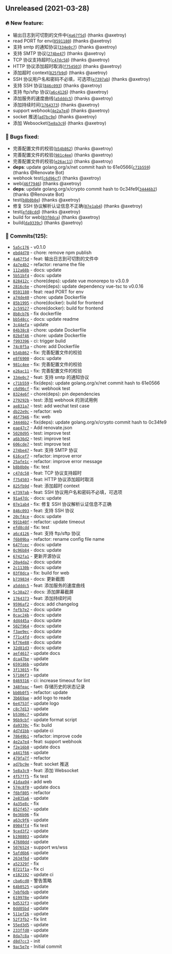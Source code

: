 Unreleased (2021-03-28)
-----------------------

### 🔥 New feature:

-	输出日志到可切割的文件中([`4a67f5d`](https://github.com/axetroy/watchdog/commit/4a67f5d168157babf2cb8bedcefaab2b02ab1628)) (thanks @axetroy)
-	read PORT for env([`0591180`](https://github.com/axetroy/watchdog/commit/05911808a9d7b496db4b349e00a0693789e29486)) (thanks @axetroy)
-	支持 smtp 的通知协议([`334e0c7`](https://github.com/axetroy/watchdog/commit/334e0c7d87fe3a68af1a93eacb0ef4f6a92c1ef1)) (thanks @axetroy)
-	支持 SMTP 协议([`274be47`](https://github.com/axetroy/watchdog/commit/274be47589e284f9a04830b86ca830cf00a3b066)) (thanks @axetroy)
-	TCP 协议支持超时([`c47dc58`](https://github.com/axetroy/watchdog/commit/c47dc583797df22ae728a747696583711fe78fd9)) (thanks @axetroy)
-	HTTP 协议添加超时取消([`f754503`](https://github.com/axetroy/watchdog/commit/f7545038e4bcd223aa61bf94b4205f1775f0b1a9)) (thanks @axetroy)
-	添加超时 context([`825fb9d`](https://github.com/axetroy/watchdog/commit/825fb9d10f2c30422a09fb756d9e7a257da174bf)) (thanks @axetroy)
-	SSH 协议用户名和密码不必填，可选项([`e7397ab`](https://github.com/axetroy/watchdog/commit/e7397abc01fe19d107969dfb991b3993e708eb67)) (thanks @axetroy)
-	支持 SSH 协议([`846c093`](https://github.com/axetroy/watchdog/commit/846c093c0a12c39f48162215cb4c81e5aeebb706)) (thanks @axetroy)
-	支持 ftp/sftp 协议([`a6c4126`](https://github.com/axetroy/watchdog/commit/a6c41263615895bf1a99f2cb253b02137472e6ca)) (thanks @axetroy)
-	添加服务的速度曲线([`a5dddc5`](https://github.com/axetroy/watchdog/commit/a5dddc521f2919ff232074b795f12dccb0f81305)) (thanks @axetroy)
-	添加持续时间([`1764373`](https://github.com/axetroy/watchdog/commit/17643739ad94b03e1badc3f83304c230a2e7de49)) (thanks @axetroy)
-	support webhook([`4e2a7e4`](https://github.com/axetroy/watchdog/commit/4e2a7e482e2749293f292ea8f90b7192b456bfc3)) (thanks @axetroy)
-	socket 推送([`ad7bc9e`](https://github.com/axetroy/watchdog/commit/ad7bc9e3a084a5da0a8d1bab98c516f1a9cc4107)) (thanks @axetroy)
-	添加 Websocket([`5e8a3c9`](https://github.com/axetroy/watchdog/commit/5e8a3c9da373e7c51b9447c359be06d9e1c9da14)) (thanks @axetroy)

### 🐛 Bugs fixed:

-	完善配置文件的校验([`b54b862`](https://github.com/axetroy/watchdog/commit/b54b862a74d05ff70a12d9529b70eb0e0d5818f2)) (thanks @axetroy)
-	完善配置文件的校验([`981c4ee`](https://github.com/axetroy/watchdog/commit/981c4ee96252139624454ed2d2945abe387aa044)) (thanks @axetroy)
-	完善配置文件的校验([`e26ac11`](https://github.com/axetroy/watchdog/commit/e26ac11e1e6d433ffd6eefaf61539df93f811a39)) (thanks @axetroy)
-	**deps**: update golang.org/x/net commit hash to 61e0566([`c71b559`](https://github.com/axetroy/watchdog/commit/c71b559ddd3e497cb66ed74f66a035fe473a887c)) (thanks @Renovate Bot)
-	webhook test([`c6d96cf`](https://github.com/axetroy/watchdog/commit/c6d96cf8cc8117b89fef149d20a1808bceb5d99e)) (thanks @axetroy)
-	web([`46f7946`](https://github.com/axetroy/watchdog/commit/46f7946c47053d1f71e5b668bae90ed3724ef600)) (thanks @axetroy)
-	**deps**: update golang.org/x/crypto commit hash to 0c34fe9([`34446b2`](https://github.com/axetroy/watchdog/commit/34446b2ed9b67ad914dfc97b621bcd99bb0a309b)) (thanks @Renovate Bot)
-	test([`b8b0b0e`](https://github.com/axetroy/watchdog/commit/b8b0b0ee0bc7d7e31534853cf8a0bd8f9aafcecf)) (thanks @axetroy)
-	修复 SSH 协议解析认证信息不正确([`07e1ab4`](https://github.com/axetroy/watchdog/commit/07e1ab4f590ae34e8616b59171ad877c0165b947)) (thanks @axetroy)
-	test([`efd8cdd`](https://github.com/axetroy/watchdog/commit/efd8cddbf2a1fc050b2975264f70962164758070)) (thanks @axetroy)
-	build for web([`03f0dca`](https://github.com/axetroy/watchdog/commit/03f0dcae72903cc4365b58d8a2d8e132e2d1a579)) (thanks @axetroy)
-	build([`da9339c`](https://github.com/axetroy/watchdog/commit/da9339c822862b8ee3b5004379885f05075c895e)) (thanks @axetroy)

### 💪 Commits(125):

-	[`5a5c176`](https://github.com/axetroy/watchdog/commit/5a5c176f077218bd53aa68a95eeddd9a0d934fb8) - v0.1.0
-	[`ebd4d70`](https://github.com/axetroy/watchdog/commit/ebd4d703f146c70eccfb59f3dc5965ba96eddfa1) - chore: remove npm publish
-	[`4a67f5d`](https://github.com/axetroy/watchdog/commit/4a67f5d168157babf2cb8bedcefaab2b02ab1628) - feat: 输出日志到可切割的文件中
-	[`4a7e4b2`](https://github.com/axetroy/watchdog/commit/4a7e4b2cc1bcef243d203aed6ca8057a1dbd4d11) - refactor: rename the file
-	[`112a68b`](https://github.com/axetroy/watchdog/commit/112a68bd14949ead10997cecbf5bb14f399b1f34) - docs: update
-	[`5b51bf4`](https://github.com/axetroy/watchdog/commit/5b51bf4152aa7385cd7efc244195fd69b8437205) - docs: update
-	[`828412c`](https://github.com/axetroy/watchdog/commit/828412c5e8b9177986f3b98b5621ebd8f304cf66) - chore(deps): update vue monorepo to v3.0.9
-	[`2816c6e`](https://github.com/axetroy/watchdog/commit/2816c6eeb85199ada8d7ad97e379325cad21c362) - chore(deps): update dependency vue-tsc to v0.0.16
-	[`0591180`](https://github.com/axetroy/watchdog/commit/05911808a9d7b496db4b349e00a0693789e29486) - feat: read PORT for env
-	[`a74de40`](https://github.com/axetroy/watchdog/commit/a74de4028ec7f67718b5293650d09386528072dd) - chore: update Dockerfile
-	[`85b1995`](https://github.com/axetroy/watchdog/commit/85b19950a0a36fd8173e6d38c48bcd1b49670233) - chore(docker): build for frontend
-	[`2c59527`](https://github.com/axetroy/watchdog/commit/2c5952749e29703366efaf73de4d7922ba958569) - chore(docker): build for frontend
-	[`8b8cb76`](https://github.com/axetroy/watchdog/commit/8b8cb76e3703084302cbf9fca82597ece06e325f) - fix dockerfile
-	[`bb548cc`](https://github.com/axetroy/watchdog/commit/bb548cc6c05f9f029fd17f51743b2827c64df88e) - docs: update readme
-	[`3c44efa`](https://github.com/axetroy/watchdog/commit/3c44efa9b1cf81a3a2851681636cd7e9933b4609) - update
-	[`04b38c8`](https://github.com/axetroy/watchdog/commit/04b38c8f612619e722d874ceab5115004c933ecc) - chore: update Dockerfile
-	[`02bdf46`](https://github.com/axetroy/watchdog/commit/02bdf46879e8e4d3dea6e98327b181022ba08bf8) - chore: update Dockerfile
-	[`f993396`](https://github.com/axetroy/watchdog/commit/f99339641c55f65e7de9778b0eb8852c6606c148) - ci: trigger bulid
-	[`74c0f5a`](https://github.com/axetroy/watchdog/commit/74c0f5a9f65ea604fd1da035bbe7483131905775) - chore: add Dockerfile
-	[`b54b862`](https://github.com/axetroy/watchdog/commit/b54b862a74d05ff70a12d9529b70eb0e0d5818f2) - fix: 完善配置文件的校验
-	[`e8f6900`](https://github.com/axetroy/watchdog/commit/e8f690022c189f766db2b1e0237b519531839fa2) - docs: update
-	[`981c4ee`](https://github.com/axetroy/watchdog/commit/981c4ee96252139624454ed2d2945abe387aa044) - fix: 完善配置文件的校验
-	[`e26ac11`](https://github.com/axetroy/watchdog/commit/e26ac11e1e6d433ffd6eefaf61539df93f811a39) - fix: 完善配置文件的校验
-	[`334e0c7`](https://github.com/axetroy/watchdog/commit/334e0c7d87fe3a68af1a93eacb0ef4f6a92c1ef1) - feat: 支持 smtp 的通知协议
-	[`c71b559`](https://github.com/axetroy/watchdog/commit/c71b559ddd3e497cb66ed74f66a035fe473a887c) - fix(deps): update golang.org/x/net commit hash to 61e0566
-	[`c6d96cf`](https://github.com/axetroy/watchdog/commit/c6d96cf8cc8117b89fef149d20a1808bceb5d99e) - fix: webhook test
-	[`8324e6f`](https://github.com/axetroy/watchdog/commit/8324e6f38c0efaa6a8a37c4683f3e71e9c8206f4) - chore(deps): pin dependencies
-	[`279292b`](https://github.com/axetroy/watchdog/commit/279292beb1a484f72dc2d4a2d3bf569c8b3b418c) - test: 添加 webhook 的测试用例
-	[`ae831a7`](https://github.com/axetroy/watchdog/commit/ae831a7e065e40dc6a2db542bb0de17112ac4c15) - test: add wechat test case
-	[`db22e9c`](https://github.com/axetroy/watchdog/commit/db22e9c3ff816c3859f58fa0538ab9b1bdcf937e) - refactor: web
-	[`46f7946`](https://github.com/axetroy/watchdog/commit/46f7946c47053d1f71e5b668bae90ed3724ef600) - fix: web
-	[`34446b2`](https://github.com/axetroy/watchdog/commit/34446b2ed9b67ad914dfc97b621bcd99bb0a309b) - fix(deps): update golang.org/x/crypto commit hash to 0c34fe9
-	[`eae47c7`](https://github.com/axetroy/watchdog/commit/eae47c72893da77c753c195c0233b7842b09b091) - Add renovate.json
-	[`5020d95`](https://github.com/axetroy/watchdog/commit/5020d95d13a7f2202c07bd6e85c8e646c4802dcf) - test: improve test
-	[`a6b36d2`](https://github.com/axetroy/watchdog/commit/a6b36d257e64d966f53a86f3b4228f5465b4c0d7) - test: improve test
-	[`606cde7`](https://github.com/axetroy/watchdog/commit/606cde74f40394963c3d6eadf92dae7cda2350e3) - test: improve test
-	[`274be47`](https://github.com/axetroy/watchdog/commit/274be47589e284f9a04830b86ca830cf00a3b066) - feat: 支持 SMTP 协议
-	[`616cef7`](https://github.com/axetroy/watchdog/commit/616cef70ee377d316f3068950e6ca1d799cddfa8) - refactor: improve error
-	[`25afe1c`](https://github.com/axetroy/watchdog/commit/25afe1c9e283293f11c5beb0ef311f5f89f36790) - refactor: improve error message
-	[`b8b0b0e`](https://github.com/axetroy/watchdog/commit/b8b0b0ee0bc7d7e31534853cf8a0bd8f9aafcecf) - fix: test
-	[`c47dc58`](https://github.com/axetroy/watchdog/commit/c47dc583797df22ae728a747696583711fe78fd9) - feat: TCP 协议支持超时
-	[`f754503`](https://github.com/axetroy/watchdog/commit/f7545038e4bcd223aa61bf94b4205f1775f0b1a9) - feat: HTTP 协议添加超时取消
-	[`825fb9d`](https://github.com/axetroy/watchdog/commit/825fb9d10f2c30422a09fb756d9e7a257da174bf) - feat: 添加超时 context
-	[`e7397ab`](https://github.com/axetroy/watchdog/commit/e7397abc01fe19d107969dfb991b3993e708eb67) - feat: SSH 协议用户名和密码不必填，可选项
-	[`91a47dc`](https://github.com/axetroy/watchdog/commit/91a47dc8d0a3b151e105ae9179e41e62666e1708) - docs: update
-	[`07e1ab4`](https://github.com/axetroy/watchdog/commit/07e1ab4f590ae34e8616b59171ad877c0165b947) - fix: 修复 SSH 协议解析认证信息不正确
-	[`846c093`](https://github.com/axetroy/watchdog/commit/846c093c0a12c39f48162215cb4c81e5aeebb706) - feat: 支持 SSH 协议
-	[`20cf4ce`](https://github.com/axetroy/watchdog/commit/20cf4ceef8eece75fff57bb5d281d9aacae7f0a2) - docs: update
-	[`991b40f`](https://github.com/axetroy/watchdog/commit/991b40f02d9c239be1ca5f025857ea07dbcace69) - refactor: update timeout
-	[`efd8cdd`](https://github.com/axetroy/watchdog/commit/efd8cddbf2a1fc050b2975264f70962164758070) - fix: test
-	[`a6c4126`](https://github.com/axetroy/watchdog/commit/a6c41263615895bf1a99f2cb253b02137472e6ca) - feat: 支持 ftp/sftp 协议
-	[`f6b09ba`](https://github.com/axetroy/watchdog/commit/f6b09ba866fee444192b51147ab181a7a1fc7d09) - refactor: rename config file name
-	[`647fcec`](https://github.com/axetroy/watchdog/commit/647fcec07c424b6c9b384e269b44cd71edc6c554) - docs: update
-	[`0c96b84`](https://github.com/axetroy/watchdog/commit/0c96b84fad62743c3414889e729ba30782d642b4) - docs: update
-	[`6742fa1`](https://github.com/axetroy/watchdog/commit/6742fa1ac0f04e17b1f80f3f2ae8e7a44cebd3e8) - 更新开源协议
-	[`20a4da2`](https://github.com/axetroy/watchdog/commit/20a4da2c9e05b308f7f760533523ec72abc7c239) - docs: update
-	[`2c1130b`](https://github.com/axetroy/watchdog/commit/2c1130be5be5db1143e7c010a2c00d78bd972db8) - docs: update
-	[`03f0dca`](https://github.com/axetroy/watchdog/commit/03f0dcae72903cc4365b58d8a2d8e132e2d1a579) - fix: build for web
-	[`b739834`](https://github.com/axetroy/watchdog/commit/b739834bb4202ef2d15c275cf7a428141f8b8cc8) - docs: 更新截图
-	[`a5dddc5`](https://github.com/axetroy/watchdog/commit/a5dddc521f2919ff232074b795f12dccb0f81305) - feat: 添加服务的速度曲线
-	[`5c38a27`](https://github.com/axetroy/watchdog/commit/5c38a27ad8587033a4739f442ff1eb42356a0f2a) - docs: 添加屏幕截屏
-	[`1764373`](https://github.com/axetroy/watchdog/commit/17643739ad94b03e1badc3f83304c230a2e7de49) - feat: 添加持续时间
-	[`9596af2`](https://github.com/axetroy/watchdog/commit/9596af28fe0231154ac378c91c74942f261dfbbe) - docs: add changelog
-	[`fefb7e2`](https://github.com/axetroy/watchdog/commit/fefb7e219c003826f26f67c632488cc42f7b6d87) - docs: update
-	[`0cac24b`](https://github.com/axetroy/watchdog/commit/0cac24b4976bb3cf18deee45b8785da2e3cdd437) - docs: update
-	[`4d4445a`](https://github.com/axetroy/watchdog/commit/4d4445a8f4de1310d15968b9a0dfbab290f66dc3) - docs: update
-	[`502f964`](https://github.com/axetroy/watchdog/commit/502f9641183b16a3c00a544c1bfa32b859868ef5) - docs: update
-	[`f3ae9ec`](https://github.com/axetroy/watchdog/commit/f3ae9ec6a1184e871663aa8165829c0b33acf7c7) - docs: update
-	[`f71c4fd`](https://github.com/axetroy/watchdog/commit/f71c4fdf9ccd58469c8f7c80dd300feef1c19e31) - docs: update
-	[`bf76e88`](https://github.com/axetroy/watchdog/commit/bf76e8849f530d0042f2044e1ca6cd7b96baa78b) - docs: update
-	[`32d81d3`](https://github.com/axetroy/watchdog/commit/32d81d33e1267c8bbc25c6792ee8f3139cf99ca7) - docs: update
-	[`aef4617`](https://github.com/axetroy/watchdog/commit/aef4617b404b5570d7560589c2b26870029c6fc2) - update docs
-	[`dca47be`](https://github.com/axetroy/watchdog/commit/dca47beff25e62799eaa16437ebd93d9083b9d4a) - update
-	[`659186b`](https://github.com/axetroy/watchdog/commit/659186bf8f7f495b200917a7fe85722064709e21) - update
-	[`3f13015`](https://github.com/axetroy/watchdog/commit/3f13015119ce6dcf210a6e1f1345fe99f359bb30) - fix
-	[`57106f3`](https://github.com/axetroy/watchdog/commit/57106f38066e257a3a80bbc21781f1fc77e5547c) - update
-	[`0469316`](https://github.com/axetroy/watchdog/commit/0469316728727f79971e6e7630eaf47fd19e22cd) - ci: increase timeout for lint
-	[`348feac`](https://github.com/axetroy/watchdog/commit/348feacf764e62a1654253b870840c317a2875db) - faet: 存储历史的状态记录
-	[`bb0b0f5`](https://github.com/axetroy/watchdog/commit/bb0b0f5a7044917f2c29b67b9093816f6bda042b) - refactor: update
-	[`3b669ae`](https://github.com/axetroy/watchdog/commit/3b669ae85eb916c95e147cb36426b6cc3fb76a4a) - add logo to reade
-	[`6e4753f`](https://github.com/axetroy/watchdog/commit/6e4753ff5b2985fed93dbd1e7b08c9f34252e5f9) - update logo
-	[`c8c7d13`](https://github.com/axetroy/watchdog/commit/c8c7d1378804f9084c3066e7a299610c1bad4e3e) - update
-	[`b5306c7`](https://github.com/axetroy/watchdog/commit/b5306c76e5dde08cf72d2bafabd0a0f4d33e01ce) - update
-	[`96b9cbf`](https://github.com/axetroy/watchdog/commit/96b9cbf4a9d72dba12d664ac0a6afc50b5590b80) - update format script
-	[`da9339c`](https://github.com/axetroy/watchdog/commit/da9339c822862b8ee3b5004379885f05075c895e) - fix: build
-	[`4d7d1bb`](https://github.com/axetroy/watchdog/commit/4d7d1bb4e960d13be43200034923e779eb796a49) - update ci
-	[`78649b1`](https://github.com/axetroy/watchdog/commit/78649b1f628b8bd1b342b0519674611e420a0840) - refactor: improve code
-	[`4e2a7e4`](https://github.com/axetroy/watchdog/commit/4e2a7e482e2749293f292ea8f90b7192b456bfc3) - feat: support webhook
-	[`f2e16b8`](https://github.com/axetroy/watchdog/commit/f2e16b899a0b67695dca8c74dc4b09e39ef8cfc8) - update docs
-	[`a441f66`](https://github.com/axetroy/watchdog/commit/a441f66a95bb46d8eae4ee69178d3af09891a3cb) - update
-	[`479fa7f`](https://github.com/axetroy/watchdog/commit/479fa7f82445491845197c9f0f50bf3ec76d53c2) - refactor
-	[`ad7bc9e`](https://github.com/axetroy/watchdog/commit/ad7bc9e3a084a5da0a8d1bab98c516f1a9cc4107) - feat: socket 推送
-	[`5e8a3c9`](https://github.com/axetroy/watchdog/commit/5e8a3c9da373e7c51b9447c359be06d9e1c9da14) - feat: 添加 Websocket
-	[`4f57ff5`](https://github.com/axetroy/watchdog/commit/4f57ff52d7d5028571715405151b2567ecf685f6) - fix test
-	[`41daa94`](https://github.com/axetroy/watchdog/commit/41daa94afac9972f41e64d6f48a54a7505aa7263) - add web
-	[`574c8f0`](https://github.com/axetroy/watchdog/commit/574c8f0101e560be9c5e33bdff25ca039963d18c) - update docs
-	[`f6bf805`](https://github.com/axetroy/watchdog/commit/f6bf805fae2c602b763bdb45d4c34fd904dd9593) - refactor
-	[`2e835a6`](https://github.com/axetroy/watchdog/commit/2e835a68bc26c1a62f989bbca0552d0530fd2c73) - update
-	[`4a35e8c`](https://github.com/axetroy/watchdog/commit/4a35e8c4121f16ee9e9a37b2810988d8bd8cd942) - fix
-	[`852f457`](https://github.com/axetroy/watchdog/commit/852f4572d99ac9cdda434823bbd18cfd31102226) - update
-	[`0e36b96`](https://github.com/axetroy/watchdog/commit/0e36b966b41be817c33c344f0ccc56e98d7c24fa) - fix
-	[`a63c9f6`](https://github.com/axetroy/watchdog/commit/a63c9f67de454fe92fd4e9e88d75895c3a488f35) - update
-	[`8904ff4`](https://github.com/axetroy/watchdog/commit/8904ff48c5979e6c9a78d1826e808d7cb938d4ca) - fix test
-	[`9ced3f2`](https://github.com/axetroy/watchdog/commit/9ced3f26629d521160090971d1fb7a269972d7e8) - update
-	[`b198803`](https://github.com/axetroy/watchdog/commit/b1988036af7ba21d271bc348111291d108f9c76c) - update
-	[`47600dd`](https://github.com/axetroy/watchdog/commit/47600dd9341e5ff6a72754ea539f8e02ee3baa43) - update
-	[`5076524`](https://github.com/axetroy/watchdog/commit/5076524c328b8bf4002014e5713c56581c04ee33) - support ws/wss
-	[`5afd6b6`](https://github.com/axetroy/watchdog/commit/5afd6b6c2c7692c995f37a5bde953da9aa323c55) - update
-	[`2634f6d`](https://github.com/axetroy/watchdog/commit/2634f6d0066236c0c7bf9834c7a870f2c7744bb4) - update
-	[`a52329f`](https://github.com/axetroy/watchdog/commit/a52329f851a9880619ef7d4bfed099f05f656fcf) - fix
-	[`0721f1a`](https://github.com/axetroy/watchdog/commit/0721f1a4aa7795ab33902fe929762fc2b2df2e73) - fix ci
-	[`e182192`](https://github.com/axetroy/watchdog/commit/e182192482bca02c40205d335a6f42af8e2b0f10) - update ci
-	[`cba6cd0`](https://github.com/axetroy/watchdog/commit/cba6cd0326bd6ff5f997a2f997ffccaef5c5c2c7) - 警告策略
-	[`64b0525`](https://github.com/axetroy/watchdog/commit/64b05254913c8cb09b7e6e0bad9c581929dfa2ee) - update
-	[`7ebf6db`](https://github.com/axetroy/watchdog/commit/7ebf6dbda36e45935ef6b666a602db1774a7381c) - update
-	[`619978e`](https://github.com/axetroy/watchdog/commit/619978e996e049719d2716ee9ae082b79e316624) - update
-	[`bd532f3`](https://github.com/axetroy/watchdog/commit/bd532f3c45554d7472281b4fe09ebf7da25ec520) - update
-	[`0dd05bd`](https://github.com/axetroy/watchdog/commit/0dd05bd781a7d3f2c8f88424ae96595e0748c137) - update
-	[`511ef26`](https://github.com/axetroy/watchdog/commit/511ef2684952d0be2e14006b3f00d9252dc76dd0) - update
-	[`52f3fb2`](https://github.com/axetroy/watchdog/commit/52f3fb2ab80fb4e5581882018162ac40619cbf64) - fix lint
-	[`55ed3d5`](https://github.com/axetroy/watchdog/commit/55ed3d5bef8ca78022fa3806115ef47c657dcf53) - update
-	[`233ffd0`](https://github.com/axetroy/watchdog/commit/233ffd0d6cff9a88f2e2dd4fb313ac03dccc430f) - update
-	[`8da7c8a`](https://github.com/axetroy/watchdog/commit/8da7c8ae0bdbf37a2b38da9a3540a160a7e1fc1b) - update
-	[`d8d7cc3`](https://github.com/axetroy/watchdog/commit/d8d7cc3658233ea8d1b3bee813888264d3cc8ed7) - init
-	[`9ac5e7e`](https://github.com/axetroy/watchdog/commit/9ac5e7ec098a4980236baa0c53223acfd07f91da) - Initial commit
